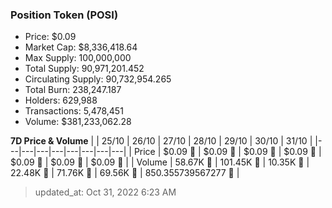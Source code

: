 
  ### Position Token (POSI)
  - Price: $0.09
  - Market Cap: $8,336,418.64
  - Max Supply: 100,000,000
  - Total Supply: 90,971,201.452
  - Circulating Supply: 90,732,954.265
  - Total Burn: 238,247.187
  - Holders: 629,988
  - Transactions: 5,478,451
  - Volume: $381,233,062.28

  **7D Price & Volume**
  | | 25&#x2F;10 | 26&#x2F;10 | 27&#x2F;10 | 28&#x2F;10 | 29&#x2F;10 | 30&#x2F;10 | 31&#x2F;10 |
  |---|---|---|---|---|---|---|---|
  | Price | $0.09 🚀 | $0.09 🚀 | $0.09 🔻 | $0.09 🚀 | $0.09 🚀 | $0.09 🚀 | $0.09 🔻 |
  | Volume | 58.67K 🔻 | 101.45K 🚀 | 10.35K 🔻 | 22.48K 🚀 | 71.76K 🚀 | 69.56K 🔻 | 850.355739567277 🔻 |

  > updated_at: Oct 31, 2022 6:23 AM
